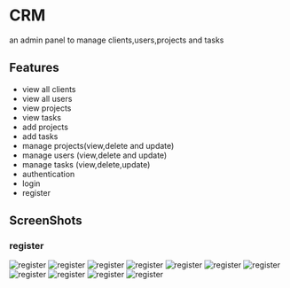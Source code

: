 
# CRM

an admin panel to manage clients,users,projects and tasks



## Features

- view all clients
- view all users
- view projects
- view tasks
- add projects
- add tasks
- manage projects(view,delete and update)
- manage users (view,delete and update)
- manage tasks (view,delete,update)
- authentication
- login
- register

## ScreenShots
### register
![register](/../main/ScreenShots/register.png?raw=true "register")
![register](/../main/ScreenShots/login.png?raw=true "login")
![register](/../main/ScreenShots/main.png?raw=true "main")
![register](/../main/ScreenShots/view_all_clients.png?raw=true "all clients")
![register](/../main/ScreenShots/view_all_projects.png?raw=true "all projects")
![register](/../main/ScreenShots/view_all_users?raw=true "all users")
![register](/../main/ScreenShots/add_project.png?raw=true "add a project")
![register](/../main/ScreenShots/view_project.png?raw=true "view a project")
![register](/../main/ScreenShots/view_user.png?raw=true "view an user")
![register](/../main/ScreenShots/add_a_task.png?raw=true "add a task")
![register](/../main/ScreenShots/edit_task.png?raw=true "edit a task")
